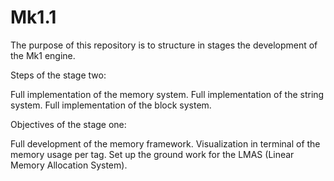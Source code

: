 # Mk1.1

The purpose of this repository is to structure in stages the development of the Mk1 engine.

Steps of the stage two:

Full implementation of the memory system.
Full implementation of the string system.
Full implementation of the block system.

Objectives of the stage one:

Full development of the memory framework.
Visualization in terminal of the memory usage per tag.
Set up the ground work for the LMAS (Linear Memory Allocation System).
